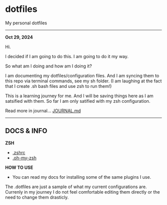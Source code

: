 # dotfiles
My personal dotfiles

---

**Oct 29, 2024**

Hi.

I decided if I am going to do this.
I am going to do it my way.


So what am I doing and how am I doing it?

I am documenting my dotfiles/configuration files. And I am syncing them to this repo via terminal commands, see my sh folder. (I am laughing at the fact that I create .sh bash files and use zsh to run them!)

This is a learning journey for me.
And I will be saving things here as I am satsified with them.
So far I am only satified with my zsh configuration.

Read more in journal...
[JOURNAL.md](JOURNAL.md)

---


## DOCS & INFO


**ZSH**
- [.zshrc](rootDOCS/zshrc.md)
- [.oh-my-zsh](rootDOCS/oh-my-zsh.md)



**HOW TO USE**
- You can read my docs for installing some of the same plugins I use.

The .dotfiles are just a sample of what my current configurations are.
Currenly in my journey I do not feel comfortable editing them directly or the need to change them drasticly.